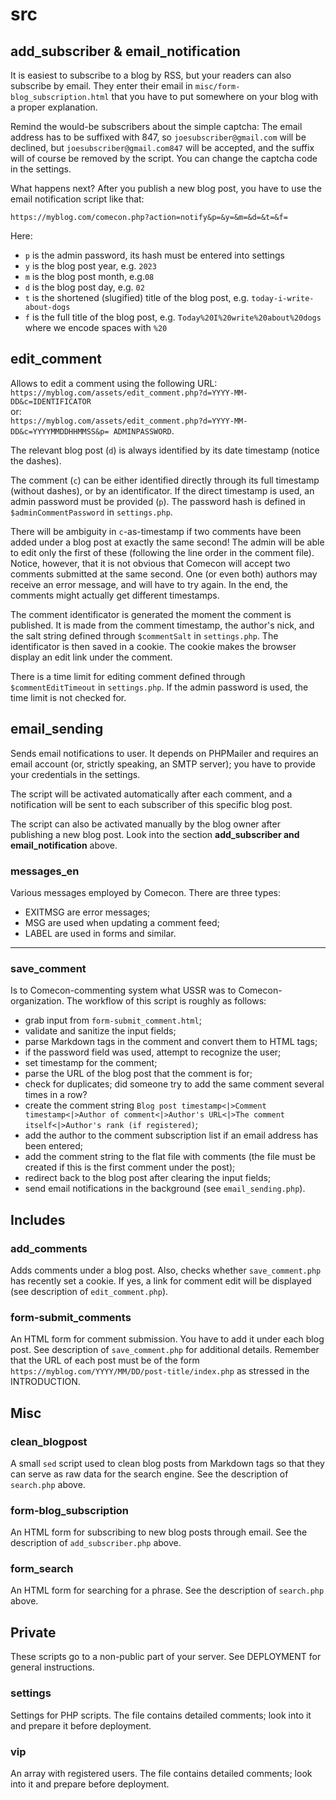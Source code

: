 # src

## add_subscriber & email_notification

It is easiest to subscribe to a blog by RSS, but your readers can also subscribe
by email. They enter their email in `misc/form-blog_subscription.html` that you
have to put somewhere on your blog with a proper explanation.

Remind the would-be subscribers about the simple captcha: The email address has
to be suffixed with 847, so `joesubscriber@gmail.com` will be declined, but
`joesubscriber@gmail.com847` will be accepted, and the suffix will of course be
removed by the script. You can change the captcha code in the settings.

What happens next? After you publish a new blog post, you have to use the email
notification script like that:

`https://myblog.com/comecon.php?action=notify&p=&y=&m=&d=&t=&f=`  

Here:

* `p` is the admin password, its hash must be entered into settings
* `y` is the blog post year, e.g. `2023`
* `m` is the blog post month, e.g.`08`
* `d` is the blog post day, e.g. `02`
* `t` is the shortened (slugified) title of the blog post, e.g.
  `today-i-write-about-dogs`
* `f` is the full title of the blog post, e.g.
  `Today%20I%20write%20about%20dogs` where we encode spaces with `%20`

## edit_comment

Allows to edit a comment using the following URL:
`https://myblog.com/assets/edit_comment.php?d=YYYY-MM-DD&c=IDENTIFICATOR`  
or:  
`https://myblog.com/assets/edit_comment.php?d=YYYY-MM-DD&c=YYYYMMDDHHMMSS&p=
ADMINPASSWORD`.

The relevant blog post (`d`) is always identified by its date timestamp (notice
the dashes).

The comment (`c`) can be either identified directly through its full timestamp
(without dashes), or by an identificator. If the direct timestamp is used, an
admin password must be provided (`p`). The password hash is defined in
`$adminCommentPassword` in `settings.php`.

There will be ambiguity in `c`-as-timestamp if two comments have been added
under a blog post at exactly the same second! The admin will be able to edit
only the first of these (following the line order in the comment file). Notice,
however, that it is not obvious that Comecon will accept two comments submitted
at the same second. One (or even both) authors may receive an error message, and
will have to try again. In the end, the comments might actually get different
timestamps.

The comment identificator is generated the moment the comment is published. It
is made from the comment timestamp, the author's nick, and the salt string
defined through `$commentSalt` in `settings.php`. The identificator is then
saved in a cookie. The cookie makes the browser display an edit link under the
comment.

There is a time limit for editing comment defined through `$commentEditTimeout`
in `settings.php`. If the admin password is used, the time limit is not checked
for.

## email_sending

Sends email notifications to user. It depends on PHPMailer and requires an email
account (or, strictly speaking, an SMTP server); you have to provide your
credentials in the settings.

The script will be activated automatically after each comment, and a
notification will be sent to each subscriber of this specific blog post. 

The script can also be activated manually by the blog owner after publishing a
new blog post. Look into the section **add_subscriber and email_notification**
above.


### messages_en

Various messages employed by Comecon. There are three types:

- EXITMSG are error messages;
- MSG are used when updating a comment feed;
- LABEL are used in forms and similar.

--------------------------

### save_comment

Is to Comecon-commenting system what USSR was to Comecon-organization. The
workflow of this script is roughly as follows:

* grab input from `form-submit_comment.html`;
* validate and sanitize the input fields;
* parse Markdown tags in the comment and convert them to HTML tags;
* if the password field was used, attempt to recognize the user;
* set timestamp for the comment;
* parse the URL of the blog post that the comment is for;
* check for duplicates; did someone try to add the same comment several times
  in a row?
* create the comment string `Blog post timestamp<|>Comment timestamp<|>Author of
  comment<|>Author's URL<|>The comment itself<|>Author's rank (if registered)`;
* add the author to the comment subscription list if an email address has been
  entered;
* add the comment string to the flat file with comments (the file must be
  created if this is the first comment under the post);
* redirect back to the blog post after clearing the input fields;
* send email notifications in the background (see `email_sending.php`).





## Includes

### add_comments

Adds comments under a blog post. Also, checks whether `save_comment.php` has
recently set a cookie. If yes, a link for comment edit will be displayed (see
description of `edit_comment.php`).


### form-submit_comments

An HTML form for comment submission. You have to add it under each blog post.
See description of `save_comment.php` for additional details.  Remember that the
URL of each post must be of the form
`https://myblog.com/YYYY/MM/DD/post-title/index.php` as stressed in the
INTRODUCTION.

## Misc

### clean_blogpost

A small `sed` script used to clean blog posts from Markdown tags so that they
can serve as raw data for the search engine. See the description of
`search.php` above.


### form-blog_subscription

An HTML form for subscribing to new blog posts through email. See the
description of `add_subscriber.php` above.


### form_search

An HTML form for searching for a phrase. See the description of `search.php`
above.



## Private

These scripts go to a non-public part of your server. See DEPLOYMENT for
general instructions.


### settings

Settings for PHP scripts. The file contains detailed comments; look into it and
prepare it before deployment.


### vip

An array with registered users. The file contains detailed comments; look into
it and prepare before deployment.



